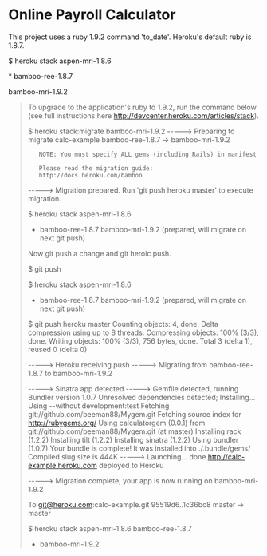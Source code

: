 # Online Payroll Calculator

This project uses a ruby 1.9.2 command 'to_date'.  Heroku's default ruby is 1.8.7.

\$ heroku stack
   aspen-mri-1.8.6

 \* bamboo-ree-1.8.7

   bamboo-mri-1.9.2

> To upgrade to the application's ruby to 1.9.2, run the command below (see full instructions here http://devcenter.heroku.com/articles/stack).
>
> $ heroku stack:migrate bamboo-mri-1.9.2
> -----> Preparing to migrate calc-example
>        bamboo-ree-1.8.7 -> bamboo-mri-1.9.2
>
>        NOTE: You must specify ALL gems (including Rails) in manifest
>
>        Please read the migration guide:
>        http://docs.heroku.com/bamboo
>
> -----> Migration prepared.
>        Run 'git push heroku master' to execute migration.
>
> $ heroku stack
>   aspen-mri-1.8.6
> * bamboo-ree-1.8.7
>   bamboo-mri-1.9.2 (prepared, will migrate on next git push)
>
> Now git push a change and git heroic push.
>
> $ git push
>
> $ heroku stack
>   aspen-mri-1.8.6
> * bamboo-ree-1.8.7
>   bamboo-mri-1.9.2 (prepared, will migrate on next git push)
>
> $ git push heroku master
> Counting objects: 4, done.
> Delta compression using up to 8 threads.
> Compressing objects: 100% (3/3), done.
> Writing objects: 100% (3/3), 756 bytes, done.
> Total 3 (delta 1), reused 0 (delta 0)
>
> -----> Heroku receiving push
> -----> Migrating from bamboo-ree-1.8.7 to bamboo-mri-1.9.2
>
> -----> Sinatra app detected
> -----> Gemfile detected, running Bundler version 1.0.7
>        Unresolved dependencies detected; Installing...
>        Using --without development:test
>        Fetching git://github.com/beeman88/Mygem.git
>        Fetching source index for http://rubygems.org/
>        Using calculatorgem (0.0.1) from git://github.com/beeman88/Mygem.git (at master)
>        Installing rack (1.2.2)
>        Installing tilt (1.2.2)
>        Installing sinatra (1.2.2)
>        Using bundler (1.0.7)
>        Your bundle is complete! It was installed into ./.bundle/gems/
>        Compiled slug size is 444K
> -----> Launching... done
>        http://calc-example.heroku.com deployed to Heroku
>
> -----> Migration complete, your app is now running on bamboo-mri-1.9.2
>
> To git@heroku.com:calc-example.git
>    95519d6..1c36bc8  master -> master
>
> $ heroku stack
>   aspen-mri-1.8.6
>   bamboo-ree-1.8.7
> * bamboo-mri-1.9.2







